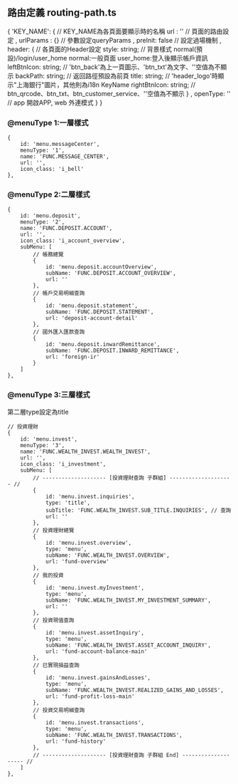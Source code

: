 ## 路由定義 routing-path.ts
{
    'KEY_NAME': {           // KEY_NAME為各頁面要顯示時的名稱
        url : ''            // 頁面的路由設定
        , urlParams : {}      // 參數設定queryParams 
        , preInit: false      // 設定過場機制
        , header: {           // 各頁面的Header設定
            style: string;          // 背景樣式 normal(預設)/login/user_home normal:一般頁面 user_home:登入後顯示帳戶資訊
            leftBtnIcon: string;    // 'btn_back'為上一頁圖示、'btn_txt'為文字、''空值為不顯示
            backPath: string;       // 返回路徑預設為前頁
            title: string;          // 'header_logo'時顯示"上海銀行"圖片，其他則為i18n KeyName
            rightBtnIcon: string;   // btn_qrcode、btn_txt、btn_customer_service、''空值為不顯示
        }
        , openType: ''              // app 開啟APP, web 外連模式
    }
}

### @menuType 1:一層樣式


    {
        id: 'menu.messageCenter',
        menuType: '1',
        name: 'FUNC.MESSAGE_CENTER',
        url: '',
        icon_class: 'i_bell'
    },

### @menuType 2:二層樣式
    {
        id: 'menu.deposit',
        menuType: '2',
        name: 'FUNC.DEPOSIT.ACCOUNT',
        url: '',
        icon_class: 'i_account_overview',
        subMenu: [
            // 帳務總覽
            {
                id: 'menu.deposit.accountOverview',
                subName: 'FUNC.DEPOSIT.ACCOUNT_OVERVIEW',
                url: ''
            },
            // 帳戶交易明細查詢
            {
                id: 'menu.deposit.statement',
                subName: 'FUNC.DEPOSIT.STATEMENT',
                url: 'deposit-account-detail'
            },
            // 國外匯入匯款查詢
            {
                id: 'menu.deposit.inwardRemittance',
                subName: 'FUNC.DEPOSIT.INWARD_REMITTANCE',
                url: 'foreign-ir'
            }
        ]
    },


### @menuType 3:三層樣式
第二層type設定為title

    // 投資理財
    {
        id: 'menu.invest',
        menuType: '3',
        name: 'FUNC.WEALTH_INVEST.WEALTH_INVEST',
        url: '',
        icon_class: 'i_investment',
        subMenu: [
            // -------------------- [投資理財查詢 子群組] -------------------- //
            {
                id: 'menu.invest.inquiries',
                type: 'title',
                subTitle: 'FUNC.WEALTH_INVEST.SUB_TITLE.INQUIRIES', // 查詢
                url: ''
            },
            // 投資理財總覽
            {
                id: 'menu.invest.overview',
                type: 'menu',
                subName: 'FUNC.WEALTH_INVEST.OVERVIEW',
                url: 'fund-overview'
            },
            // 我的投資
            {
                id: 'menu.invest.myInvestment',
                type: 'menu',
                subName: 'FUNC.WEALTH_INVEST.MY_INVESTMENT_SUMMARY',
                url: ''
            },
            // 投資現值查詢
            {
                id: 'menu.invest.assetInquiry',
                type: 'menu',
                subName: 'FUNC.WEALTH_INVEST.ASSET_ACCOUNT_INQUIRY',
                url: 'fund-account-balance-main'
            },
            // 已實現損益查詢
            {
                id: 'menu.invest.gainsAndLosses',
                type: 'menu',
                subName: 'FUNC.WEALTH_INVEST.REALIZED_GAINS_AND_LOSSES',
                url: 'fund-profit-loss-main'
            },
            // 投資交易明細查詢
            {
                id: 'menu.invest.transactions',
                type: 'menu',
                subName: 'FUNC.WEALTH_INVEST.TRANSACTIONS',
                url: 'fund-history'
            },
            // -------------------- [投資理財查詢 子群組 End] -------------------- //
        ]
    },